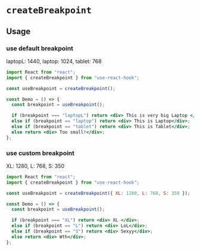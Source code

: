 # `createBreakpoint`

## Usage

### use default breakpoint

laptopL: 1440, laptop: 1024, tablet: 768

```jsx
import React from "react";
import { createBreakpoint } from "use-react-hook";

const useBreakpoint = createBreakpoint();

const Demo = () => {
  const breakpoint = useBreakpoint();

  if (breakpoint === "laptopL") return <div> This is very big Laptop </div>;
  else if (breakpoint == "laptop") return <div> This is Laptop</div>;
  else if (breakpoint == "tablet") return <div> This is Tablet</div>;
  else return <div> Too small!</div>;
};
```

### use custom breakpoint

XL: 1280, L: 768, S: 350

```jsx
import React from "react";
import { createBreakpoint } from "use-react-hook";

const useBreakpoint = createBreakpoint({ XL: 1280, L: 768, S: 350 });

const Demo = () => {
  const breakpoint = useBreakpoint();

  if (breakpoint === "XL") return <div> XL </div>;
  else if (breakpoint == "L") return <div> LoL</div>;
  else if (breakpoint == "S") return <div> Sexyy</div>;
  else return <div> Wth</div>;
};
```
